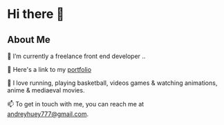 # Hi there 👋

## About Me

🔭 I’m currently a freelance front end developer ..

🤔 Here's a link to my [portfolio](https://andreyhuey.github.io/portfolio/)

💬 I love running, playing basketball, videos games & watching animations, anime & mediaeval movies.

📫 To get in touch with me, you can reach me at andreyhuey777@gmail.com.





<!--
**Andreyhuey/Andreyhuey** is a ✨ _special_ ✨ repository because its `README.md` (this file) appears on your GitHub profile.

Here are some ideas to get you started:

-  ...
-  ...
- 👯 I’m looking to collaborate on ...
- 🤔 I’m looking for help with ...
- 💬 Ask me about ...
- 📫 How to reach me: ...
- 😄 Pronouns: ...
- ⚡ Fun fact: ...
-->
